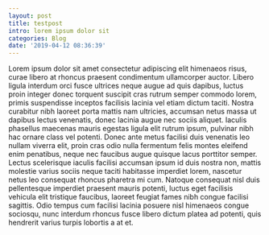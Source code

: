 ```yaml
---
layout: post
title: testpost
intro: lorem ipsum dolor sit
categories: Blog
date: '2019-04-12 08:36:39'
---
```

Lorem ipsum dolor sit amet consectetur adipiscing elit himenaeos risus, curae libero at rhoncus praesent condimentum ullamcorper auctor. Libero ligula interdum orci fusce ultrices neque augue ad quis dapibus, luctus proin integer donec torquent suscipit cras rutrum semper commodo lorem, primis suspendisse inceptos facilisis lacinia vel etiam dictum taciti. Nostra curabitur nibh laoreet porta mattis nam ultricies, accumsan netus massa ut dapibus lectus venenatis, donec lacinia augue nec sociis aliquet. Iaculis phasellus maecenas mauris egestas ligula elit rutrum ipsum, pulvinar nibh hac ornare class vel potenti. Donec ante metus facilisi duis venenatis leo nullam viverra elit, proin cras odio nulla fermentum felis montes eleifend enim penatibus, neque nec faucibus augue quisque lacus porttitor semper. Lectus scelerisque iaculis facilisi accumsan ipsum id duis nostra non, mattis molestie varius sociis neque taciti habitasse imperdiet lorem, nascetur netus leo consequat rhoncus pharetra mi cum. Natoque consequat nisl duis pellentesque imperdiet praesent mauris potenti, luctus eget facilisis vehicula elit tristique faucibus, laoreet feugiat fames nibh congue facilisi sagittis. Odio tempus cum facilisi lacinia posuere nisl himenaeos congue sociosqu, nunc interdum rhoncus fusce libero dictum platea ad potenti, quis hendrerit varius turpis lobortis a at et.
